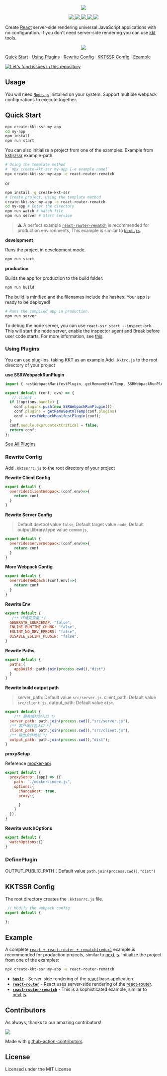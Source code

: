 <p align="center">
  <a href="https://kktjs.github.io/ssr">
    <img src="https://user-images.githubusercontent.com/1680273/157196191-9e56f20a-8991-487a-a78d-35352a2c1222.png">
  </a>
</p>

<p align="center">
  <a href="https://github.com/kktjs/ssr/issues">
    <img src="https://img.shields.io/github/issues/kktjs/ssr.svg">
  </a>
  <a href="https://github.com/kktjs/ssr/network">
    <img src="https://img.shields.io/github/forks/kktjs/ssr.svg">
  </a>
  <a href="https://github.com/kktjs/ssr/stargazers">
    <img src="https://img.shields.io/github/stars/kktjs/ssr.svg">
  </a>
  <a href="https://github.com/kktjs/ssr/releases">
    <img src="https://img.shields.io/github/release/kktjs/ssr.svg">
  </a>
  <a href="https://www.npmjs.com/package/@kkt/ssr">
    <img src="https://img.shields.io/npm/v/@kkt/ssr.svg">
  </a>
</p>

Create [React](https://github.com/facebook/react) server-side rendering universal JavaScript applications with no configuration. If you don't need server-side rendering you can use [kkt](https://github.com/jaywcjlove/kkt) tools.

<p align="center">
  <a href="https://github.com/kktjs/ssr/tree/master/example/react-router%2Brematch">
    <img src="https://github.com/kktjs/ssr/raw/847e32d0f04c30da9f7b3bd637be9fa6b1eee22b/assets/ssr.png?sanitize=true">
  </a>
</p>

[Quick Start](#quick-start) · [Using Plugins](#using-plugins) · [Rewrite Config](#rewrite-config) · [KKTSSR Config](#kktssr-config) · [Example](#example)

[![Let's fund issues in this repository](https://issuehunt.io/static/embed/issuehunt-button-v1.svg)](https://issuehunt.io/repos/159655834)

## Usage

You will need [`Node.js`](https://nodejs.org) installed on your system.
Support multiple webpack configurations to execute together.

## Quick Start

```bash
npx create-kkt-ssr my-app
cd my-app
npm install
npm run start
```

You can also initialize a project from one of the examples. Example from [kktjs/ssr](./example) example-path. 

```bash
# Using the template method
# `npx create-kkt-ssr my-app [-e example name]`
npx create-kkt-ssr my-app -e react-router-rematch
```

or

```bash
npm install -g create-kkt-ssr
# Create project, Using the template method
create-kkt-ssr my-app -e react-router-rematch
cd my-app # Enter the directory
npm run watch # Watch file
npm run server # Start service
```

> ⚠️ A perfect example [`react-router-rematch`](example/react-router-rematch) is recommended for production environments, This example is similar to [`Next.js`](https://github.com/zeit/next.js).

**development**

Runs the project in development mode.  

```bash
npm run start
```

**production**

Builds the app for production to the build folder.

```bash
npm run build
```

The build is minified and the filenames include the hashes.
Your app is ready to be deployed!

```bash
# Runs the compiled app in production.
npm run server
```

To debug the node server, you can use `react-ssr start --inspect-brk`. This will start the node server, enable the inspector agent and Break before user code starts. For more information, see [this](https://nodejs.org/en/docs/inspector/).

### Using Plugins

You can use plug-ins, taking KKT as an example
Add `.kktrc.js` to the root directory of your project

**use SSRWebpackRunPlugin**

```js
import { restWebpackManifestPlugin, getRemoveHtmlTemp, SSRWebpackRunPlugin } from '@kkt/ssr/lib/plugins';

export default (conf, evn) => {
   // client ，
  if (!options.bundle) {
    conf.plugins.push(new SSRWebpackRunPlugin());
    conf.plugins = getRemoveHtmlTemp(conf.plugins)
    conf = restWebpackManifestPlugin(conf);
  }
  conf.module.exprContextCritical = false;
  return conf;
};

```

[See All Plugins](https://www.npmjs.com/search?q=kkt-plugin)


### Rewrite Config

Add `.kktssrrc.js` to the root directory of your project

**Rewrite Client Config**

```js
export default {
  overridesClientWebpack:(conf,env)=>{
    return conf
  }
}
```

**Rewrite Server Config**

> Default devtool value `false`, Default target value `node`, Default output.library.type value `commonjs`,

```js
export default {
  overridesServerWebpack:(conf,env)=>{
    return conf
  }
}
```

**More Webpack Config**

```js
export default {
  overridesWebpack:(conf,env)=>{
    return conf
  }
}
```

**Rewrite Env**

```js
export default {
   /** 环境变变量 */
  GENERATE_SOURCEMAP: "false",
  INLINE_RUNTIME_CHUNK: "false",
  ESLINT_NO_DEV_ERRORS: "false",
  DISABLE_ESLINT_PLUGIN: "false",
}
```

**Rewrite Paths**

```js
export default {
  paths:{
    appBuild: path.join(process.cwd(),"dist")
  }
}
```

**Rewrite build output path**

> server_path: Default value `src/server.js`.
> client_path: Default value `src/client.js`.
> output_path: Default value `dist`.

```js
export default {
    /** 服务端打包入口 */
  server_path: path.join(process.cwd(),"src/server.js"),
  /** 客户端打包入口 */
  client_path: path.join(process.cwd(),"src/client.js"),
  /** 输出文件地址 */
  output_path: path.join(process.cwd(),"dist");
}
```

**proxySetup**

Reference [mocker-api](https://github.com/jaywcjlove/mocker-api) 

```js
export default {
  proxySetup: (app) => ({
    path: "./mocker/index.js",
    options:{
      changeHost: true,
      proxy:{

      }
    }
  }),
}
```

**Rewrite watchOptions**

```js
export default {
  watchOptions:{}
}
```

### DefinePlugin 

OUTPUT_PUBLIC_PATH：Default value `path.join(process.cwd(),"dist")`

## KKTSSR Config

The root directory creates the `.kktssrrc.js` file.

```js
 // Modify the webpack config
export default {
  
};

```

## Example

A complete [`react + react-router + rematch(redux)`](example/react-router-rematch-old) example is recommended for production projects, similar to [next.js](https://github.com/zeit/next.js). Initialize the project from one of the examples: 

```bash
npx create-kkt-ssr my-app -e react-router-rematch
```

- [**`basic`**](example/basic) - Server-side rendering of the [react](https://github.com/facebook/react) base application.
- [**`react-router`**](example/basic-routes) - React uses server-side rendering of the [react-router](https://github.com/ReactTraining/react-router).
- [**`react-router-rematch`**](example/react-router-rematch-old) - This is a sophisticated example, similar to [next.js](https://github.com/zeit/next.js).

## Contributors

As always, thanks to our amazing contributors!

<a href="https://github.com/kktjs/ssr/graphs/contributors">
  <img src="https://kktjs.github.io/ssr/CONTRIBUTORS.svg" />
</a>

Made with [github-action-contributors](https://github.com/jaywcjlove/github-action-contributors).

## License

Licensed under the MIT License

